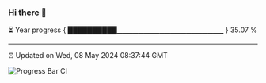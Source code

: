 ### Hi there 👋

⏳ Year progress { ██████████▁▁▁▁▁▁▁▁▁▁▁▁▁▁▁▁▁▁▁▁ } 35.07 %

---

⏰ Updated on Wed, 08 May 2024 08:37:44 GMT

![Progress Bar CI](https://github.com/IshwaranRudhara/GIT-ACTION/workflows/Progress%20Bar%20CI/badge.svg)
